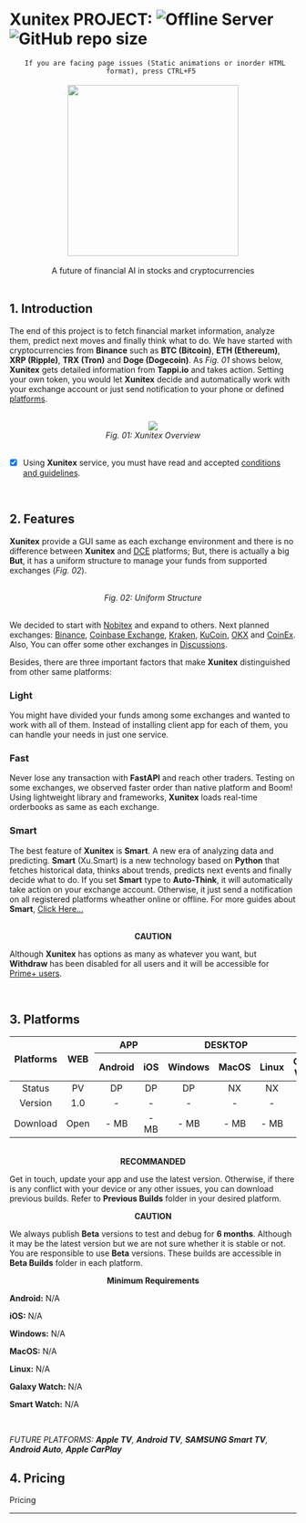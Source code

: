 # Xunitex PROJECT: ![Offline Server](https://img.shields.io/website?down_color=red&down_message=Offline&label=xunitex.ir&logo=internetexplorer&logoColor=white&up_color=00C853&up_message=Ready&url=http%3A%2F%2F45.156.185.32%2F) ![GitHub repo size](https://img.shields.io/github/repo-size/fmohtadi99/xunitex?label=Repository%20Size&logo=github&logoColor=white)

<div align="center"><code> If you are facing page issues (Static animations or inorder HTML format), press CTRL+F5 </code></div>

<br />

<div align="center"><img height="300" src="https://s22.picofile.com/file/8448491076/GithubLogo.png" /></div>

<br />

<div align="center">
  A future of financial AI in stocks and cryptocurrencies
</div>

<br/>

## 1. Introduction
                
The end of this project is to fetch financial market information, analyze them, predict next moves and finally think what to do. We have started with cryptocurrencies from **Binance** such as **BTC (Bitcoin)**, **ETH (Ethereum)**, **XRP (Ripple)**, **TRX (Tron)** and **Doge (Dogecoin)**. As _Fig. 01_ shows below, **Xunitex** gets detailed information from **Tappi.io** and takes action. Setting your own token, you would let **Xunitex** decide and automatically work with your exchange account or just send notification to your phone or defined [platforms](#3-Platforms).
      
<br />

<div align="center"><img src="https://s23.picofile.com/file/8448479992/backendgif.gif"/></div>
<div align="center"><i>Fig. 01: Xunitex Overview</i></div>

<br />

- [X] Using **Xunitex** service, you must have read and accepted [conditions and guidelines](/Agreement.md).

<br />   

## 2. Features

**Xunitex** provide a GUI same as each exchange environment and there is no difference between **Xunitex** and [DCE](https://github.com/fmohtadi99/Xunitex/wiki/Cryptocurrency#digital-cryptocurrency-exchange-dce) platforms; But, there is actually a big **But**, it has a uniform structure to manage your funds from supported exchanges (_Fig. 02_).

<br />

<div align="center"><i>Fig. 02: Uniform Structure</i></div>

<br />

We decided to start with [Nobitex](https://nobitex.ir/) and expand to others. Next planned exchanges: [Binance](https://www.binance.com/), [Coinbase Exchange](https://pro.coinbase.com/), [Kraken](https://www.kraken.com/), [KuCoin](https://www.kucoin.com/), [OKX](https://www.okx.com/) and [CoinEx](https://www.coinex.com/). Also, You can offer some other exchanges in [Discussions](/discussions/2).

Besides, there are three important factors that make **Xunitex** distinguished from other same platforms:

### Light

You might have divided your funds among some exchanges and wanted to work with all of them. Instead of installing client app for each of them, you can handle your needs in just one service. 

### Fast

Never lose any transaction with **FastAPI** and reach other traders. Testing on some exchanges, we observed faster order than native platform and Boom! Using lightweight library and frameworks, **Xunitex** loads real-time orderbooks as same as each exchange.
 
### Smart

The best feature of **Xunitex** is **Smart**. A new era of analyzing data and predicting. **Smart** (Xu.Smart) is a new technology based on **Python** that fetches historical data, thinks about trends, predicts next events and finally decide what to do. If you set **Smart** type to **Auto-Think**, it will automatically take action on your exchange account. Otherwise, it just send a notification on all registered platforms wheather online or offline.
For more guides about **Smart**, [Click Here...](/Toturial.md)

<br />

<div align="center"><b>CAUTION</b></div>

Although **Xunitex** has options as many as whatever you want, but **Withdraw** has been disabled for all users and it will be accessible for [Prime+ users](#4-Pricing).

<br />

## 3. Platforms

<table align="center">
<thead>
  <tr>
    <th align="center" rowspan="2">Platforms</th>
    <th align="center" rowspan="2">WEB</th>
    <th align="center" colspan="2">APP</th>
    <th align="center" colspan="3">DESKTOP</th>
    <th align="center" colspan="2">WEAR</th>
  </tr>
  <tr>
    <th align="center">Android</th>
    <th align="center">iOS</th>
    <th align="center"">Windows</th>
    <th align="center">MacOS</th>
    <th align="center">Linux</th>
    <th align="center">Galaxy Watch</th>
    <th align="center">Smart Watch</th>
  </tr>
</thead>
<tbody>
  <tr>
    <td align="center">Status</td>
    <td align="center">PV</td>
    <td align="center">DP</td>
    <td align="center">DP</td>
    <td align="center">DP</td>
    <td align="center">NX</td>
    <td align="center">NX</td>
    <td align="center">NX</td>
    <td align="center">NX</td>
  </tr>
  <tr>
    <td align="center">Version</td>
    <td align="center">1.0</td>
    <td align="center">-</td>
    <td align="center">-</td>
    <td align="center">-</td>
    <td align="center">-</td>
    <td align="center">-</td>
    <td align="center">-</td>
    <td align="center">-</td>
  </tr>
  <tr>
    <td align="center">Download</td>
    <td align="center">Open</td>
    <td align="center">- MB</td>
    <td align="center">- MB</td>
    <td align="center">- MB</td>
    <td align="center">- MB</td>
    <td align="center">- MB</td>
    <td align="center">- MB</td>
    <td align="center">- MB</td>
  </tr>
</tbody>
</table>

<br />

<div align="center"><b>RECOMMANDED</b></div>

Get in touch, update your app and use the latest version. Otherwise, if there is any conflict with your device or any other issues, you can download previous builds. Refer to **Previous Builds** folder in your desired platform.

<div align="center"><b>CAUTION</b></div>

We always publish **Beta** versions to test and debug for **6 months**. Although it may be the latest version but we are not sure whether it is stable or not. You are responsible to use **Beta** versions. These builds are accessible in **Beta Builds** folder in each platform.

<div align="center"><b>Minimum Requirements</b></div>

**Android:** N/A

**iOS:** N/A

**Windows:** N/A

**MacOS:** N/A

**Linux:** N/A

**Galaxy Watch:** N/A

**Smart Watch:** N/A

<br />

_FUTURE PLATFORMS: **Apple TV**, **Android TV**, **SAMSUNG Smart TV**, **Android Auto**, **Apple CarPlay**_

## 4. Pricing

Pricing

___
